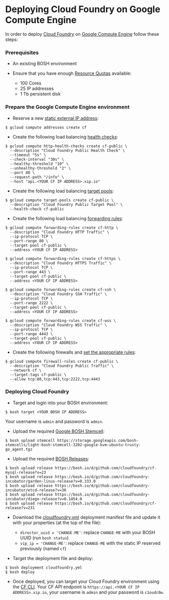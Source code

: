 # Deploying Cloud Foundry on Google Compute Engine

In order to deploy [Cloud Foundry](https://www.cloudfoundry.org/) on [Google Compute Engine](https://cloud.google.com/) follow these steps:

### Prerequisites

* An existing BOSH environment

* Ensure that you have enough [Resource Quotas](https://cloud.google.com/compute/docs/resource-quotas) available:
    - 100 Cores
    - 25 IP addresses
    - 1 Tb persistent disk

### Prepare the Google Compute Engine environment

* Reserve a new [static external IP address](https://cloud.google.com/compute/docs/instances-and-network#reserve_new_static):

```
$ gcloud compute addresses create cf
```

* Create the following load balancing [health checks](https://cloud.google.com/compute/docs/load-balancing/health-checks):

```
$ gcloud compute http-health-checks create cf-public \
  --description "Cloud Foundry Public Health Check" \
  --timeout "5s" \
  --check-interval "30s" \
  --healthy-threshold "10" \
  --unhealthy-threshold "2" \
  --port 80 \
  --request-path "/info" \
  --host "api.<YOUR CF IP ADDRESS>.xip.io"
```

* Create the following load balancing [target pools](https://cloud.google.com/compute/docs/load-balancing/network/target-pools):

```
$ gcloud compute target-pools create cf-public \
  --description "Cloud Foundry Public Target Pool" \
  --health-check cf-public
```

* Create the following load balancing [forwarding rules](https://cloud.google.com/compute/docs/load-balancing/network/forwarding-rules):

```
$ gcloud compute forwarding-rules create cf-http \
  --description "Cloud Foundry HTTP Traffic" \
  --ip-protocol TCP \
  --port-range 80 \
  --target-pool cf-public \
  --address <YOUR CF IP ADDRESS>
```

```
$ gcloud compute forwarding-rules create cf-https \
  --description "Cloud Foundry HTTPS Traffic" \
  --ip-protocol TCP \
  --port-range 443 \
  --target-pool cf-public \
  --address <YOUR CF IP ADDRESS>
```

```
$ gcloud compute forwarding-rules create cf-ssh \
  --description "Cloud Foundry SSH Traffic" \
  --ip-protocol TCP \
  --port-range 2222 \
  --target-pool cf-public \
  --address <YOUR CF IP ADDRESS>
```

```
$ gcloud compute forwarding-rules create cf-wss \
  --description "Cloud Foundry WSS Traffic" \
  --ip-protocol TCP \
  --port-range 4443 \
  --target-pool cf-public \
  --address <YOUR CF IP ADDRESS>
```

* Create the following firewalls and [set the appropriate rules](https://cloud.google.com/compute/docs/networking#addingafirewall):

```
$ gcloud compute firewall-rules create cf-public \
  --description "Cloud Foundry Public Traffic" \
  --network cf \
  --target-tags cf-public \
  --allow tcp:80,tcp:443,tcp:2222,tcp:4443
```

### Deploying Cloud Foundry

* Target and login into your BOSH environment:

```
$ bosh target <YOUR BOSH IP ADDRESS>
```

Your username is `admin` and password is `admin`.

* Upload the required [Google BOSH Stemcell](http://bosh.io/docs/stemcell.html):

```
$ bosh upload stemcell https://storage.googleapis.com/bosh-stemcells/light-bosh-stemcell-3202-google-kvm-ubuntu-trusty-go_agent.tgz
```

* Upload the required [BOSH Releases](http://bosh.io/docs/release.html):

```
$ bosh upload release https://bosh.io/d/github.com/cloudfoundry/cf-mysql-release?v=23
$ bosh upload release https://bosh.io/d/github.com/cloudfoundry-incubator/garden-linux-release?v=0.333.0
$ bosh upload release https://bosh.io/d/github.com/cloudfoundry-incubator/etcd-release?v=36
$ bosh upload release https://bosh.io/d/github.com/cloudfoundry-incubator/diego-release?v=0.1454.0
$ bosh upload release https://bosh.io/d/github.com/cloudfoundry/cf-release?v=231
```

* Download the [cloudfoundry.yml](https://raw.githubusercontent.com/cloudfoundry-incubator/bosh-google-cpi-release/master/docs/cloudfoundry.yml) deployment manifest file and update it with your properties (at the top of the file):
    - `director_uuid = 'CHANGE-ME'`: replace `CHANGE-ME` with your BOSH UUID (run `bosh status`)
    - `vip_ip = 'CHANGE-ME'`: replace `CHANGE-ME` with the static IP reserved previously (named `cf`)

* Target the deployment file and deploy:

```
$ bosh deployment cloudfoundry.yml
$ bosh deploy
```

* Once deployed, you can target your Cloud Foundry environment using the [CF CLI](http://docs.cloudfoundry.org/cf-cli/). Your CF API endpoint is `https://api.<YOUR CF IP ADDRESS>.xip.io`, your username is `admin` and your password is `c1oudc0w`.
